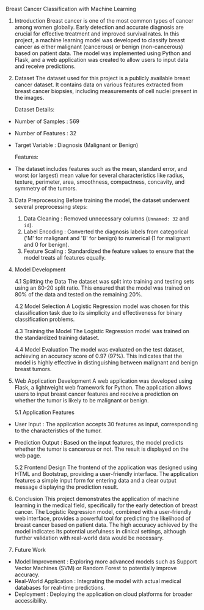 Breast Cancer Classification with Machine Learning

1. Introduction
Breast cancer is one of the most common types of cancer among women globally. Early detection and accurate diagnosis are crucial for effective treatment and improved survival rates. In this project, a machine learning model was developed to classify breast cancer as either malignant (cancerous) or benign (non-cancerous) based on patient data. The model was implemented using Python and Flask, and a web application was created to allow users to input data and receive predictions.

2. Dataset
The dataset used for this project is a publicly available breast cancer dataset. It contains data on various features extracted from breast cancer biopsies, including measurements of cell nuclei present in the images.

    Dataset Details:
  - Number of Samples  : 569
  - Number of Features  : 32
  - Target Variable  : Diagnosis (Malignant or Benign)

    Features:
  - The dataset includes features such as the mean, standard error, and worst (or largest) mean value for several characteristics like radius, texture, perimeter, area, smoothness, compactness, concavity, 
    and symmetry of the tumors.

3. Data Preprocessing
Before training the model, the dataset underwent several preprocessing steps:

   1. Data Cleaning  : Removed unnecessary columns (`Unnamed: 32` and `id`).
   2. Label Encoding  : Converted the diagnosis labels from categorical ('M' for malignant and 'B' for benign) to numerical (1 for malignant and 0 for benign).
   3. Feature Scaling  : Standardized the feature values to ensure that the model treats all features equally.

4. Model Development

    4.1 Splitting the Data
    The dataset was split into training and testing sets using an 80-20 split ratio. This ensured that the model was trained on 80% of the data and tested on the remaining 20%.

    4.2 Model Selection
    A Logistic Regression model was chosen for this classification task due to its simplicity and effectiveness for binary classification problems.

    4.3 Training the Model
    The Logistic Regression model was trained on the standardized training dataset.

    4.4 Model Evaluation
    The model was evaluated on the test dataset, achieving an accuracy score of 0.97 (97%). This indicates that the model is highly effective in distinguishing between malignant and benign breast tumors.

5. Web Application Development
A web application was developed using Flask, a lightweight web framework for Python. The application allows users to input breast cancer features and receive a prediction on whether the tumor is likely to be malignant or benign.

    5.1 Application Features
  - User Input  : The application accepts 30 features as input, corresponding to the characteristics of the tumor.
  - Prediction Output  : Based on the input features, the model predicts whether the tumor is cancerous or not. The result is displayed on the web page.

    5.2 Frontend Design
    The frontend of the application was designed using HTML and Bootstrap, providing a user-friendly interface. The application features a simple input form for entering data and a clear output message 
    displaying the prediction result.

6. Conclusion
This project demonstrates the application of machine learning in the medical field, specifically for the early detection of breast cancer. The Logistic Regression model, combined with a user-friendly web interface, provides a powerful tool for predicting the likelihood of breast cancer based on patient data. The high accuracy achieved by the model indicates its potential usefulness in clinical settings, although further validation with real-world data would be necessary.

7. Future Work
- Model Improvement  : Exploring more advanced models such as Support Vector Machines (SVM) or Random Forest to potentially improve accuracy.
- Real-World Application  : Integrating the model with actual medical databases for real-time predictions.
- Deployment  : Deploying the application on cloud platforms for broader accessibility.



